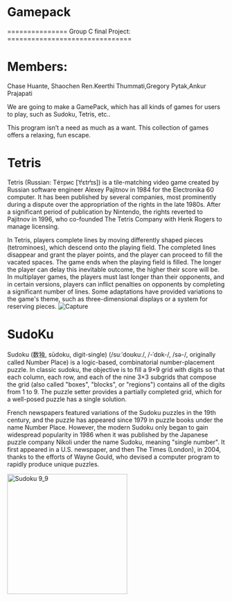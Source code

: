 # Gamepack
===============   Group C final Project:   ===============================

# Members:
Chase Huante, Shaochen Ren.Keerthi Thummati,Gregory Pytak,Ankur Prajapati

We are going to make a GamePack, which has all kinds of games for users to play, such as Sudoku, Tetris, etc.. 

This program isn’t a need as much as a want.  This collection of games offers a relaxing, fun escape.

# Tetris
Tetris (Russian: Тéтрис [ˈtʲɛtrʲɪs]) is a tile-matching video game created by Russian software engineer Alexey Pajitnov in 1984 for the Electronika 60 computer. It has been published by several companies, most prominently during a dispute over the appropriation of the rights in the late 1980s. After a significant period of publication by Nintendo, the rights reverted to Pajitnov in 1996, who co-founded The Tetris Company with Henk Rogers to manage licensing.

In Tetris, players complete lines by moving differently shaped pieces (tetrominoes), which descend onto the playing field. The completed lines disappear and grant the player points, and the player can proceed to fill the vacated spaces. The game ends when the playing field is filled. The longer the player can delay this inevitable outcome, the higher their score will be. In multiplayer games, the players must last longer than their opponents, and in certain versions, players can inflict penalties on opponents by completing a significant number of lines. Some adaptations have provided variations to the game's theme, such as three-dimensional displays or a system for reserving pieces.
![Capture](https://user-images.githubusercontent.com/46946162/124189903-498e7100-da76-11eb-863d-d1c4cda4601f.PNG)



# SudoKu
Sudoku (数独, sūdoku, digit-single) (/suːˈdoʊkuː/, /-ˈdɒk-/, /sə-/, originally called Number Place) is a logic-based, combinatorial number-placement puzzle. In classic sudoku, the objective is to fill a 9×9 grid with digits so that each column, each row, and each of the nine 3×3 subgrids that compose the grid (also called "boxes", "blocks", or "regions") contains all of the digits from 1 to 9. The puzzle setter provides a partially completed grid, which for a well-posed puzzle has a single solution.

French newspapers featured variations of the Sudoku puzzles in the 19th century, and the puzzle has appeared since 1979 in puzzle books under the name Number Place. However, the modern Sudoku only began to gain widespread popularity in 1986 when it was published by the Japanese puzzle company Nikoli under the name Sudoku, meaning "single number". It first appeared in a U.S. newspaper, and then The Times (London), in 2004, thanks to the efforts of Wayne Gould, who devised a computer program to rapidly produce unique puzzles.

<img width="277" alt="Sudoku 9_9 " src="https://user-images.githubusercontent.com/46946162/124190001-6cb92080-da76-11eb-8326-9f9bfa884472.png">


